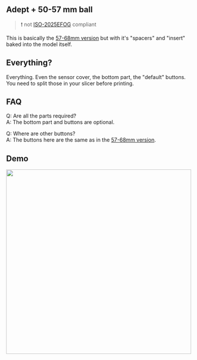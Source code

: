 ## Adept + 50-57 mm ball 

> ❗️ not [ISO-2025EFOG](https://github.com/efogdev/ISO-2025EFOG) compliant

This is basically the [57-68mm version](https://github.com/adept-anyball/mod/tree/master/57-68mm%20ball%20(50-60mm%20with%20spacers)) but with it's "spacers" and "insert" baked into the model itself. 

## Everything?

Everything. Even the sensor cover, the bottom part, the "default" buttons. \
You need to split those in your slicer before printing. 

## FAQ

Q: Are all the parts required? \
A: The bottom part and buttons are optional. 

Q: Where are other buttons? \
A: The buttons here are the same as in the [57-68mm version](https://github.com/adept-anyball/mod/tree/master/57-68mm%20ball%20(50-60mm%20with%20spacers)/raised-buttons).

## Demo

<img src='https://github.com/user-attachments/assets/3b44268c-4568-47c1-be67-3cd20859c9b3' width='500' />
